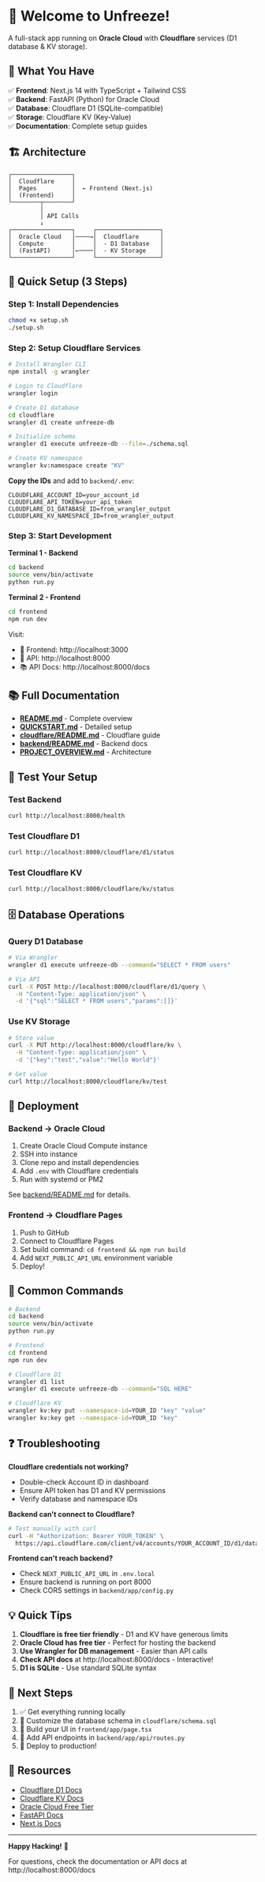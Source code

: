 # 👋 Welcome to Unfreeze!

A full-stack app running on **Oracle Cloud** with **Cloudflare** services (D1 database & KV storage).

## 🎯 What You Have

✅ **Frontend**: Next.js 14 with TypeScript + Tailwind CSS  
✅ **Backend**: FastAPI (Python) for Oracle Cloud  
✅ **Database**: Cloudflare D1 (SQLite-compatible)  
✅ **Storage**: Cloudflare KV (Key-Value)  
✅ **Documentation**: Complete setup guides  

## 🏗️ Architecture

```
┌─────────────────┐
│  Cloudflare     │
│  Pages          │  ← Frontend (Next.js)
│  (Frontend)     │
└────────┬────────┘
         │
         │ API Calls
         ↓
┌─────────────────┐     ┌──────────────────┐
│  Oracle Cloud   │────→│  Cloudflare      │
│  Compute        │     │  - D1 Database   │
│  (FastAPI)      │←────│  - KV Storage    │
└─────────────────┘     └──────────────────┘
```

## 🚀 Quick Setup (3 Steps)

### Step 1: Install Dependencies

```bash
chmod +x setup.sh
./setup.sh
```

### Step 2: Setup Cloudflare Services

```bash
# Install Wrangler CLI
npm install -g wrangler

# Login to Cloudflare
wrangler login

# Create D1 database
cd cloudflare
wrangler d1 create unfreeze-db

# Initialize schema
wrangler d1 execute unfreeze-db --file=./schema.sql

# Create KV namespace
wrangler kv:namespace create "KV"
```

**Copy the IDs** and add to `backend/.env`:
```env
CLOUDFLARE_ACCOUNT_ID=your_account_id
CLOUDFLARE_API_TOKEN=your_api_token
CLOUDFLARE_D1_DATABASE_ID=from_wrangler_output
CLOUDFLARE_KV_NAMESPACE_ID=from_wrangler_output
```

### Step 3: Start Development

**Terminal 1 - Backend**
```bash
cd backend
source venv/bin/activate
python run.py
```

**Terminal 2 - Frontend**
```bash
cd frontend
npm run dev
```

Visit:
- 🎨 Frontend: http://localhost:3000
- 🔌 API: http://localhost:8000
- 📚 API Docs: http://localhost:8000/docs

## 📚 Full Documentation

- **[README.md](./README.md)** - Complete overview
- **[QUICKSTART.md](./QUICKSTART.md)** - Detailed setup
- **[cloudflare/README.md](./cloudflare/README.md)** - Cloudflare guide
- **[backend/README.md](./backend/README.md)** - Backend docs
- **[PROJECT_OVERVIEW.md](./PROJECT_OVERVIEW.md)** - Architecture

## 🧪 Test Your Setup

### Test Backend
```bash
curl http://localhost:8000/health
```

### Test Cloudflare D1
```bash
curl http://localhost:8000/cloudflare/d1/status
```

### Test Cloudflare KV
```bash
curl http://localhost:8000/cloudflare/kv/status
```

## 🗄️ Database Operations

### Query D1 Database
```bash
# Via Wrangler
wrangler d1 execute unfreeze-db --command="SELECT * FROM users"

# Via API
curl -X POST http://localhost:8000/cloudflare/d1/query \
  -H "Content-Type: application/json" \
  -d '{"sql":"SELECT * FROM users","params":[]}'
```

### Use KV Storage
```bash
# Store value
curl -X PUT http://localhost:8000/cloudflare/kv \
  -H "Content-Type: application/json" \
  -d '{"key":"test","value":"Hello World"}'

# Get value
curl http://localhost:8000/cloudflare/kv/test
```

## 🚀 Deployment

### Backend → Oracle Cloud

1. Create Oracle Cloud Compute instance
2. SSH into instance
3. Clone repo and install dependencies
4. Add `.env` with Cloudflare credentials
5. Run with systemd or PM2

See [backend/README.md](./backend/README.md) for details.

### Frontend → Cloudflare Pages

1. Push to GitHub
2. Connect to Cloudflare Pages
3. Set build command: `cd frontend && npm run build`
4. Add `NEXT_PUBLIC_API_URL` environment variable
5. Deploy!

## 🔧 Common Commands

```bash
# Backend
cd backend
source venv/bin/activate
python run.py

# Frontend
cd frontend
npm run dev

# Cloudflare D1
wrangler d1 list
wrangler d1 execute unfreeze-db --command="SQL HERE"

# Cloudflare KV
wrangler kv:key put --namespace-id=YOUR_ID "key" "value"
wrangler kv:key get --namespace-id=YOUR_ID "key"
```

## ❓ Troubleshooting

**Cloudflare credentials not working?**
- Double-check Account ID in dashboard
- Ensure API token has D1 and KV permissions
- Verify database and namespace IDs

**Backend can't connect to Cloudflare?**
```bash
# Test manually with curl
curl -H "Authorization: Bearer YOUR_TOKEN" \
  https://api.cloudflare.com/client/v4/accounts/YOUR_ACCOUNT_ID/d1/database
```

**Frontend can't reach backend?**
- Check `NEXT_PUBLIC_API_URL` in `.env.local`
- Ensure backend is running on port 8000
- Check CORS settings in `backend/app/config.py`

## 💡 Quick Tips

1. **Cloudflare is free tier friendly** - D1 and KV have generous limits
2. **Oracle Cloud has free tier** - Perfect for hosting the backend
3. **Use Wrangler for DB management** - Easier than API calls
4. **Check API docs** at http://localhost:8000/docs - Interactive!
5. **D1 is SQLite** - Use standard SQLite syntax

## 🎯 Next Steps

1. ✅ Get everything running locally
2. 📝 Customize the database schema in `cloudflare/schema.sql`
3. 🎨 Build your UI in `frontend/app/page.tsx`
4. 🔌 Add API endpoints in `backend/app/api/routes.py`
5. 🚀 Deploy to production!

## 📖 Resources

- [Cloudflare D1 Docs](https://developers.cloudflare.com/d1/)
- [Cloudflare KV Docs](https://developers.cloudflare.com/kv/)
- [Oracle Cloud Free Tier](https://www.oracle.com/cloud/free/)
- [FastAPI Docs](https://fastapi.tiangolo.com/)
- [Next.js Docs](https://nextjs.org/docs)

---

**Happy Hacking!** 🎉

For questions, check the documentation or API docs at http://localhost:8000/docs
